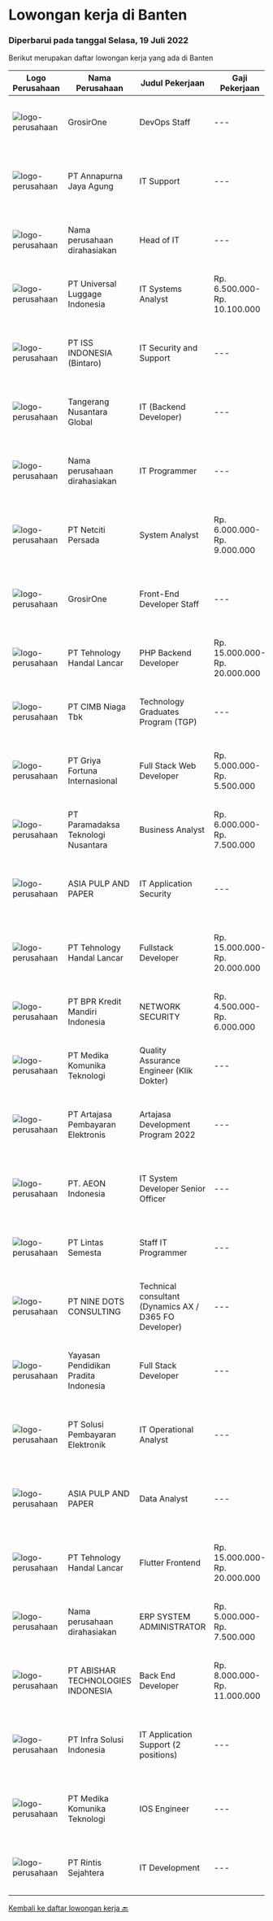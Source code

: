 
  # Lowongan kerja di Banten

  ### Diperbarui pada tanggal Selasa, 19 Juli 2022

  Berikut merupakan daftar lowongan kerja yang ada di Banten

  |Logo Perusahaan | Nama Perusahaan | Judul Pekerjaan | Gaji Pekerjaan | Lokasi | Deskripsi | Tanggal diunggah | Pranala |
  | -------------- | --------------- | --------------- | --------- | --------- | -------------- | ------- | ----------- |
  |![logo-perusahaan](https://image-service-cdn.seek.com.au/f54c224dc67a2b277b3ed49a1cf94eee3f22adbf/ee4dce1061f3f616224767ad58cb2fc751b8d2dc)|GrosirOne|DevOps Staff|---|Tangerang|Kualifikasi Pekerjaan: Minimal lulusan S1 jurusan Ilmu Komputer, Teknik, dsb. Memiliki pengalaman minimal 1-2 tahun di bidang serupa Ahli dalam...|Senin, 18 Juli 2022|https://www.jobstreet.co.id/id/job/devops-staff-3960250?token=0~54be719c-496b-426b-8776-db6c8da2133b&sectionRank=1&jobId=jobstreet-id-job-3960250|
|![logo-perusahaan](https://image-service-cdn.seek.com.au/01db91e8f21e8792f1a332989bbd20ee2005e801/ee4dce1061f3f616224767ad58cb2fc751b8d2dc)|PT Annapurna Jaya Agung|IT Support|---|Tangerang|Kualifikasi: Pendidikan minimal D3/S1 Teknik Informatika. Usia maksimal 30 tahun. Pengalaman 3 tahun di bidang terkait. Mempunyai SIM C/A aktif. Mampu...|Senin, 18 Juli 2022|https://www.jobstreet.co.id/id/job/it-support-3959863?token=0~54be719c-496b-426b-8776-db6c8da2133b&sectionRank=2&jobId=jobstreet-id-job-3959863|
|![logo-perusahaan](https://i.ibb.co/sqvTCh9/112815900-stock-vector-no-image-available-icon-flat-vector.webp)|Nama perusahaan dirahasiakan|Head of IT|---|Tangerang|Job Description : Planning the implementation strategy of company needs Ensure all IT systems can run smoothly Monitor the implementation of...|Selasa, 19 Juli 2022|https://www.jobstreet.co.id/id/job/head-of-it-3961617?token=0~54be719c-496b-426b-8776-db6c8da2133b&sectionRank=3&jobId=jobstreet-id-job-3961617|
|![logo-perusahaan](https://image-service-cdn.seek.com.au/dc60c7efed3243587fed084e2bb14f8c4b902f2b/ee4dce1061f3f616224767ad58cb2fc751b8d2dc)|PT Universal Luggage Indonesia|IT Systems Analyst|Rp. 6.500.000-Rp. 10.100.000|Tangerang|Responsibilities for Systems Analyst: Deploy, maintain, and troubleshoot core business applications, including application servers, associated...|Senin, 18 Juli 2022|https://www.jobstreet.co.id/id/job/it-systems-analyst-3959449?token=0~54be719c-496b-426b-8776-db6c8da2133b&sectionRank=4&jobId=jobstreet-id-job-3959449|
|![logo-perusahaan](https://image-service-cdn.seek.com.au/69b547796e2a7848fe3ef971363040924a411425/ee4dce1061f3f616224767ad58cb2fc751b8d2dc)|PT ISS INDONESIA (Bintaro)|IT Security and Support|---|Jawa Barat|Qualifications: Bachelor’s Degree in Computer Science/Engineering/Information Technology Minimum 4-5 years of experience in IT Operational/IT Security...|Senin, 18 Juli 2022|https://www.jobstreet.co.id/id/job/it-security-and-support-3960051?token=0~54be719c-496b-426b-8776-db6c8da2133b&sectionRank=5&jobId=jobstreet-id-job-3960051|
|![logo-perusahaan](https://image-service-cdn.seek.com.au/771841608e3a7f8cf9428e0941d51f114591a112/ee4dce1061f3f616224767ad58cb2fc751b8d2dc)|Tangerang Nusantara Global|IT (Backend Developer)|---|Tangerang|Kualifikasi : Diutamakan jurusan S1 Teknik Komputer, S1 Ilmu Komunikasi, S1 Sistem Informasi Memiliki pengalaman minimal 2 tahun Menguasai Basic...|Selasa, 19 Juli 2022|https://www.jobstreet.co.id/id/job/it-backend-developer-3961338?token=0~54be719c-496b-426b-8776-db6c8da2133b&sectionRank=6&jobId=jobstreet-id-job-3961338|
|![logo-perusahaan](https://i.ibb.co/sqvTCh9/112815900-stock-vector-no-image-available-icon-flat-vector.webp)|Nama perusahaan dirahasiakan|IT Programmer|---|Banten|Job Description: Melakukan maintenance, troubleshooting dan development aplikasi Mengembangkan aplikasi termasuk fitur baru atau meningkatkan modul...|Senin, 18 Juli 2022|https://www.jobstreet.co.id/id/job/it-programmer-3960624?token=0~54be719c-496b-426b-8776-db6c8da2133b&sectionRank=7&jobId=jobstreet-id-job-3960624|
|![logo-perusahaan](https://image-service-cdn.seek.com.au/0520325b0b6b8ee114c74e751173acf661fd1afe/ee4dce1061f3f616224767ad58cb2fc751b8d2dc)|PT Netciti Persada|System Analyst|Rp. 6.000.000-Rp. 9.000.000|Tangerang|Requirements :1. Candidate must possessat leat Bachelor Degree from Reputable University from IT or Computer Science, or Information System with GPA...|Minggu, 17 Juli 2022|https://www.jobstreet.co.id/id/job/system-analyst-3949201?token=0~54be719c-496b-426b-8776-db6c8da2133b&sectionRank=8&jobId=jobstreet-id-job-3949201|
|![logo-perusahaan](https://image-service-cdn.seek.com.au/f54c224dc67a2b277b3ed49a1cf94eee3f22adbf/ee4dce1061f3f616224767ad58cb2fc751b8d2dc)|GrosirOne|Front-End Developer Staff|---|Tangerang|Kualifikasi: Usia maksimal 35 tahun Pendidikan minimal S1 jurusan Teknik Informatika Terbuka bagi freshgraduate Lebih disukai yang memiliki pengalaman...|Senin, 18 Juli 2022|https://www.jobstreet.co.id/id/job/front-end-developer-staff-3960240?token=0~54be719c-496b-426b-8776-db6c8da2133b&sectionRank=9&jobId=jobstreet-id-job-3960240|
|![logo-perusahaan](https://i.ibb.co/sqvTCh9/112815900-stock-vector-no-image-available-icon-flat-vector.webp)|PT Tehnology Handal Lancar|PHP Backend Developer|Rp. 15.000.000-Rp. 20.000.000|Tangerang|3+ Years of experience with laravel framework Experience in building e-commerce app is a plus Wallet management system Reasonable English Coding...|Senin, 18 Juli 2022|https://www.jobstreet.co.id/id/job/php-backend-developer-3960049?token=0~54be719c-496b-426b-8776-db6c8da2133b&sectionRank=10&jobId=jobstreet-id-job-3960049|
|![logo-perusahaan](https://image-service-cdn.seek.com.au/2c6f6f12cb15b08239744ca7630b97fee07e84ce/ee4dce1061f3f616224767ad58cb2fc751b8d2dc)|PT CIMB Niaga Tbk|Technology Graduates Program (TGP)|---|Banten|Job Description  Technology Graduates Program (TGP) is a program designed to develop young-enthusiastic candidates to start their career in IT. The...|Minggu, 17 Juli 2022|https://www.jobstreet.co.id/id/job/technology-graduates-program-tgp-3950233?token=0~54be719c-496b-426b-8776-db6c8da2133b&sectionRank=11&jobId=jobstreet-id-job-3950233|
|![logo-perusahaan](https://image-service-cdn.seek.com.au/bda781d1f6d4fef92cbce94ebca558a76add67aa/ee4dce1061f3f616224767ad58cb2fc751b8d2dc)|PT Griya Fortuna Internasional|Full Stack Web Developer|Rp. 5.000.000-Rp. 5.500.000|Tangerang|DESKRIPSI PEKERJAAN :  Menjaga kestabilan server dan keamanan data. Memberikan laporan pekerjaan dengan detail secara berkala. Memecahkan masalah...|Minggu, 17 Juli 2022|https://www.jobstreet.co.id/id/job/full-stack-web-developer-3949543?token=0~54be719c-496b-426b-8776-db6c8da2133b&sectionRank=12&jobId=jobstreet-id-job-3949543|
|![logo-perusahaan](https://image-service-cdn.seek.com.au/8deaa9a71fd9bf1839ac941c88d25be16beeb7bb/ee4dce1061f3f616224767ad58cb2fc751b8d2dc)|PT Paramadaksa Teknologi Nusantara|Business Analyst|Rp. 6.000.000-Rp. 7.500.000|Tangerang|Kami sedang merancang dan mengembangkan aplikasi baru yang inovatif terkait dengan sektor ritel tradisional Indonesia. Digitalisasi sektor ini...|Senin, 18 Juli 2022|https://www.jobstreet.co.id/id/job/business-analyst-3960100?token=0~54be719c-496b-426b-8776-db6c8da2133b&sectionRank=13&jobId=jobstreet-id-job-3960100|
|![logo-perusahaan](https://image-service-cdn.seek.com.au/36a2feaca71ed37bd63769225373ce9c5cab5eea/ee4dce1061f3f616224767ad58cb2fc751b8d2dc)|ASIA PULP AND PAPER|IT Application Security|---|Tangerang|Job Responsibilities: Static Application Security Testing (SAST) Dynamic Application Security Testing (DAST) Vulnerability Assessment and Penetration...|Senin, 18 Juli 2022|https://www.jobstreet.co.id/id/job/it-application-security-3959400?token=0~54be719c-496b-426b-8776-db6c8da2133b&sectionRank=14&jobId=jobstreet-id-job-3959400|
|![logo-perusahaan](https://i.ibb.co/sqvTCh9/112815900-stock-vector-no-image-available-icon-flat-vector.webp)|PT Tehnology Handal Lancar|Fullstack Developer|Rp. 15.000.000-Rp. 20.000.000|Tangerang|3+ years of experience with Laravel Framework and Flutter. React And Vue will be an additional plus. Experience in building E-commerce app is a plus...|Senin, 18 Juli 2022|https://www.jobstreet.co.id/id/job/fullstack-developer-3960047?token=0~54be719c-496b-426b-8776-db6c8da2133b&sectionRank=15&jobId=jobstreet-id-job-3960047|
|![logo-perusahaan](https://image-service-cdn.seek.com.au/30bb5999850e50e9e01c4292216b6bbcae3f21e3/ee4dce1061f3f616224767ad58cb2fc751b8d2dc)|PT BPR Kredit Mandiri Indonesia|NETWORK SECURITY|Rp. 4.500.000-Rp. 6.000.000|Tangerang|Tanggung Jawab : Memiliki pengetahuan tentang Subnetting IP, Switching, Routing, Mikrotik, Firewall, VLAN, DNS, Gateway, Security Networking....|Sabtu, 16 Juli 2022|https://www.jobstreet.co.id/id/job/network-security-3948391?token=0~54be719c-496b-426b-8776-db6c8da2133b&sectionRank=16&jobId=jobstreet-id-job-3948391|
|![logo-perusahaan](https://image-service-cdn.seek.com.au/97c94c8d5270c3c40597444a58326411fa4106cb/ee4dce1061f3f616224767ad58cb2fc751b8d2dc)|PT Medika Komunika Teknologi|Quality Assurance Engineer (Klik Dokter)|---|Banten|Roles &amp; Responsibilities Participate in the requirements review, use case writing, test planning, test documents writing, project scheduling...|Minggu, 17 Juli 2022|https://www.jobstreet.co.id/id/job/quality-assurance-engineer-klik-dokter-3949950?token=0~54be719c-496b-426b-8776-db6c8da2133b&sectionRank=17&jobId=jobstreet-id-job-3949950|
|![logo-perusahaan](https://image-service-cdn.seek.com.au/55aded1287383eeeb6207d2664b4836add413aaf/ee4dce1061f3f616224767ad58cb2fc751b8d2dc)|PT Artajasa Pembayaran Elektronis|Artajasa Development Program 2022|---|Tangerang|PT. Artajasa Pembayaran Elektronis (ARTAJASA) merupakan pionir transaksi elektronik di Indonesia. Saat ini mengundang lulusan baru untuk bergabung...|Senin, 18 Juli 2022|https://www.jobstreet.co.id/id/job/artajasa-development-program-2022-3960464?token=0~54be719c-496b-426b-8776-db6c8da2133b&sectionRank=18&jobId=jobstreet-id-job-3960464|
|![logo-perusahaan](https://image-service-cdn.seek.com.au/70da9ce50f262e3c42ef7920a0d4297647ee2c10/ee4dce1061f3f616224767ad58cb2fc751b8d2dc)|PT. AEON Indonesia|IT System Developer Senior Officer|---|Tangerang|Qualification Bachelor's degree in computer science or information technology, or equivalent experience 2 years experience working with information...|Jumat, 15 Juli 2022|https://www.jobstreet.co.id/id/job/it-system-developer-senior-officer-3940025?token=0~54be719c-496b-426b-8776-db6c8da2133b&sectionRank=19&jobId=jobstreet-id-job-3940025|
|![logo-perusahaan](https://image-service-cdn.seek.com.au/429b18cc03d60f52f73d9b6487c0600935f6d86a/ee4dce1061f3f616224767ad58cb2fc751b8d2dc)|PT Lintas Semesta|Staff IT Programmer|---|Jakarta Barat|Kualifikasi: Usia maksimal 28 tahun Pendidikan S1 Teknik Informatika Pengalaman minimal 1 tahun pada posisi yang sama, diutamakan bidang retail....|Jumat, 15 Juli 2022|https://www.jobstreet.co.id/id/job/staff-it-programmer-3939683?token=0~54be719c-496b-426b-8776-db6c8da2133b&sectionRank=20&jobId=jobstreet-id-job-3939683|
|![logo-perusahaan](https://image-service-cdn.seek.com.au/5ca907fa5b624b9b909df8baa8a6799030f3285a/ee4dce1061f3f616224767ad58cb2fc751b8d2dc)|PT NINE DOTS CONSULTING|Technical consultant (Dynamics AX / D365 FO Developer)|---|Tangerang|We are looking for someone experienced in development in Microsoft Dynamics AX / D365 Financial &amp; Operation Responsibilities Develop customization...|Senin, 18 Juli 2022|https://www.jobstreet.co.id/id/job/technical-consultant-dynamics-ax-d365-fo-developer-3959498?token=0~54be719c-496b-426b-8776-db6c8da2133b&sectionRank=21&jobId=jobstreet-id-job-3959498|
|![logo-perusahaan](https://image-service-cdn.seek.com.au/d184903bec2e4c9bce469bc9c2bcf5b9bf2cdac8/ee4dce1061f3f616224767ad58cb2fc751b8d2dc)|Yayasan Pendidikan Pradita Indonesia|Full Stack Developer|---|Tangerang|Requirements : Degree of Information Technology (fresh graduate are welcome) Strong organizational and project management skills Strong in PHO...|Minggu, 17 Juli 2022|https://www.jobstreet.co.id/id/job/full-stack-developer-3949855?token=0~54be719c-496b-426b-8776-db6c8da2133b&sectionRank=22&jobId=jobstreet-id-job-3949855|
|![logo-perusahaan](https://image-service-cdn.seek.com.au/0401c56e928487d2f29123172ea6acb5d2a335c6/ee4dce1061f3f616224767ad58cb2fc751b8d2dc)|PT Solusi Pembayaran Elektronik|IT Operational Analyst|---|Tangerang|Hi SPEcial People! SPE Solution sedang membuka peluang bagi kalian yang tertarik dengan Industri Fintech untuk bergabung menjadi IT Operational...|Jumat, 15 Juli 2022|https://www.jobstreet.co.id/id/job/it-operational-analyst-3957985?token=0~54be719c-496b-426b-8776-db6c8da2133b&sectionRank=23&jobId=jobstreet-id-job-3957985|
|![logo-perusahaan](https://image-service-cdn.seek.com.au/36a2feaca71ed37bd63769225373ce9c5cab5eea/ee4dce1061f3f616224767ad58cb2fc751b8d2dc)|ASIA PULP AND PAPER|Data Analyst|---|Tangerang|Job Description: Create dashboards and reports based on user requirements Develop formulas for reports in Data Analysis Expression (DAX) language in...|Senin, 18 Juli 2022|https://www.jobstreet.co.id/id/job/data-analyst-3959414?token=0~54be719c-496b-426b-8776-db6c8da2133b&sectionRank=24&jobId=jobstreet-id-job-3959414|
|![logo-perusahaan](https://i.ibb.co/sqvTCh9/112815900-stock-vector-no-image-available-icon-flat-vector.webp)|PT Tehnology Handal Lancar|Flutter Frontend|Rp. 15.000.000-Rp. 20.000.000|Tangerang|3+ years of experience as an flutter developer. React And Vue will be an additional plus. Reasonable English. Comfortable using git and operating...|Selasa, 19 Juli 2022|https://www.jobstreet.co.id/id/job/flutter-frontend-3961296?token=0~54be719c-496b-426b-8776-db6c8da2133b&sectionRank=25&jobId=jobstreet-id-job-3961296|
|![logo-perusahaan](https://i.ibb.co/sqvTCh9/112815900-stock-vector-no-image-available-icon-flat-vector.webp)|Nama perusahaan dirahasiakan|ERP SYSTEM ADMINISTRATOR|Rp. 5.000.000-Rp. 7.500.000|Banten|This position involves you to be responsible with ERP System that is currently implemented in the company along with the manufacturing, sales, and...|Sabtu, 16 Juli 2022|https://www.jobstreet.co.id/id/job/erp-system-administrator-3940786?token=0~54be719c-496b-426b-8776-db6c8da2133b&sectionRank=26&jobId=jobstreet-id-job-3940786|
|![logo-perusahaan](https://image-service-cdn.seek.com.au/a896784d6f6736a8028d861f2d4f16bacf6e4351/ee4dce1061f3f616224767ad58cb2fc751b8d2dc)|PT ABISHAR TECHNOLOGIES INDONESIA|Back End Developer|Rp. 8.000.000-Rp. 11.000.000|Jakarta Raya|Jobdesc : Develop application Bugs and Fixed application Enhancement application Handle microservices Requirement : Candidate must possess at least...|Senin, 18 Juli 2022|https://www.jobstreet.co.id/id/job/back-end-developer-3960092?token=0~54be719c-496b-426b-8776-db6c8da2133b&sectionRank=27&jobId=jobstreet-id-job-3960092|
|![logo-perusahaan](https://image-service-cdn.seek.com.au/1d28508741a18a8787327f3864aa8fb63be75845/ee4dce1061f3f616224767ad58cb2fc751b8d2dc)|PT Infra Solusi Indonesia|IT Application Support (2 positions)|---|Tangerang|Maintain and Support Application such as : Billing System, BSS/OSS System, CRM System, Linknet/Firstmedia Mobile Application; Must able to identified...|Kamis, 14 Juli 2022|https://www.jobstreet.co.id/id/job/it-application-support-2-positions-3956503?token=0~54be719c-496b-426b-8776-db6c8da2133b&sectionRank=28&jobId=jobstreet-id-job-3956503|
|![logo-perusahaan](https://image-service-cdn.seek.com.au/97c94c8d5270c3c40597444a58326411fa4106cb/ee4dce1061f3f616224767ad58cb2fc751b8d2dc)|PT Medika Komunika Teknologi|IOS Engineer|---|Tangerang|Roles &amp; Responsibilities Work closely with product and engineering teams to understand requirements and translate them to elegant implementations...|Selasa, 19 Juli 2022|https://www.jobstreet.co.id/id/job/ios-engineer-3961532?token=0~54be719c-496b-426b-8776-db6c8da2133b&sectionRank=29&jobId=jobstreet-id-job-3961532|
|![logo-perusahaan](https://image-service-cdn.seek.com.au/4a69f7ffcb108464982bc6bd10fff8077a1e6436/ee4dce1061f3f616224767ad58cb2fc751b8d2dc)|PT Rintis Sejahtera|IT Development|---|Tangerang|Kualifikasi: Pendidikan Minimal S1, Teknik Informatika/Sistem Informasi/Teknik Komputer, IPK Minimal 3.00 Memiliki pengalaman sebagai...|Kamis, 14 Juli 2022|https://www.jobstreet.co.id/id/job/it-development-3944999?token=0~54be719c-496b-426b-8776-db6c8da2133b&sectionRank=30&jobId=jobstreet-id-job-3944999|


  [Kembali ke daftar lowongan kerja 🔙](../README.md#daftar-lowongan-kerja)
  